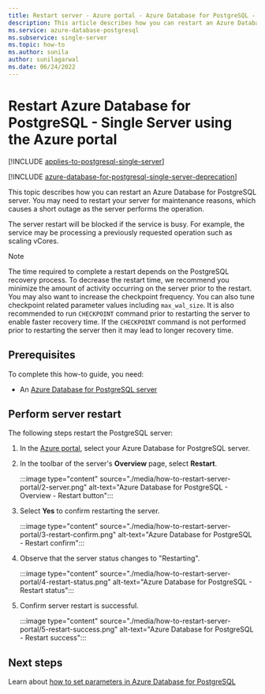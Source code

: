 ```yaml
---
title: Restart server - Azure portal - Azure Database for PostgreSQL - Single Server
description: This article describes how you can restart an Azure Database for PostgreSQL - Single Server using the Azure portal.
ms.service: azure-database-postgresql
ms.subservice: single-server
ms.topic: how-to
ms.author: sunila
author: sunilagarwal
ms.date: 06/24/2022
---
```


# Restart Azure Database for PostgreSQL - Single Server using the Azure portal

[!INCLUDE [applies-to-postgresql-single-server](../includes/applies-to-postgresql-single-server.md)]

[!INCLUDE [azure-database-for-postgresql-single-server-deprecation](../includes/azure-database-for-postgresql-single-server-deprecation.md)]


This topic describes how you can restart an Azure Database for PostgreSQL server. You may need to restart your server for maintenance reasons, which causes a short outage as the server performs the operation.

The server restart will be blocked if the service is busy. For example, the service may be processing a previously requested operation such as scaling vCores.

> [!NOTE] 
> The time required to complete a restart depends on the PostgreSQL recovery process. To decrease the restart time, we recommend you minimize the amount of activity occurring on the server prior to the restart. You may also want to increase the checkpoint frequency. You can also tune checkpoint related parameter values including `max_wal_size`. It is also recommended to run `CHECKPOINT` command prior to restarting the server to enable faster recovery time. If the `CHECKPOINT` command is not performed prior to restarting the server then it may lead to longer recovery time.

## Prerequisites

To complete this how-to guide, you need:
- An [Azure Database for PostgreSQL server](quickstart-create-server-database-portal.md)

## Perform server restart

The following steps restart the PostgreSQL server:

1. In the [Azure portal](https://portal.azure.com/), select your Azure Database for PostgreSQL server.

2. In the toolbar of the server's **Overview** page, select **Restart**.

   :::image type="content" source="./media/how-to-restart-server-portal/2-server.png" alt-text="Azure Database for PostgreSQL - Overview - Restart button":::

3. Select **Yes** to confirm restarting the server.

   :::image type="content" source="./media/how-to-restart-server-portal/3-restart-confirm.png" alt-text="Azure Database for PostgreSQL - Restart confirm":::

4. Observe that the server status changes to "Restarting".

   :::image type="content" source="./media/how-to-restart-server-portal/4-restart-status.png" alt-text="Azure Database for PostgreSQL - Restart status":::

5. Confirm server restart is successful.

   :::image type="content" source="./media/how-to-restart-server-portal/5-restart-success.png" alt-text="Azure Database for PostgreSQL - Restart success":::

## Next steps

Learn about [how to set parameters in Azure Database for PostgreSQL](how-to-configure-server-parameters-using-portal.md)
